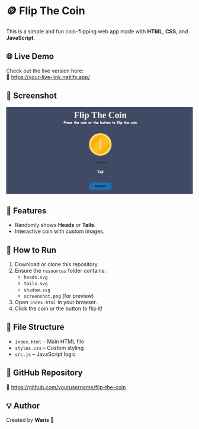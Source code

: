 <h1>🪙 Flip The Coin</h1>

  <p>This is a simple and fun coin-flipping web app made with <strong>HTML</strong>, <strong>CSS</strong>, and <strong>JavaScript</strong>.</p>

  <h2>🌐 Live Demo</h2>
  <p>Check out the live version here:<br>
    🔗 <a href="https://your-live-link.netlify.app/" target="_blank">https://your-live-link.netlify.app/</a>
  </p>

  <h2>📸 Screenshot</h2>
  <img src="preview.png" alt="Flip the Coin Screenshot">

  <h2>🔧 Features</h2>
  <ul>
    <li>Randomly shows <strong>Heads</strong> or <strong>Tails</strong>.</li>
    <li>Interactive coin with custom images.</li>
  </ul>

  <h2>🚀 How to Run</h2>
  <ol>
    <li>Download or clone this repository.</li>
    <li>Ensure the <code>resources</code> folder contains:
      <ul>
        <li><code>heads.svg</code></li>
        <li><code>tails.svg</code></li>
        <li><code>shadow.svg</code></li>
        <li><code>screenshot.png</code> (for preview)</li>
      </ul>
    </li>
    <li>Open <code>index.html</code> in your browser.</li>
    <li>Click the coin or the button to flip it!</li>
  </ol>

  <h2>📁 File Structure</h2>
  <ul>
    <li><code>index.html</code> – Main HTML file</li>
    <li><code>styles.css</code> – Custom styling</li>
    <li><code>src.js</code> – JavaScript logic</li>
  </ul>

  <h2>📎 GitHub Repository</h2>
  <p>🔗 <a href="https://github.com/waris24w/Flip-The-Coin" target="_blank">https://github.com/yourusername/flip-the-coin</a></p>

  <h2>💡 Author</h2>
  <p>Created by <strong>Waris</strong> 🚀</p>
